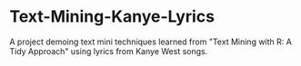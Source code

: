 # Text-Mining-Kanye-Lyrics
A project demoing text mini techniques learned from "Text Mining with R: A Tidy Approach" using lyrics from Kanye West songs.
